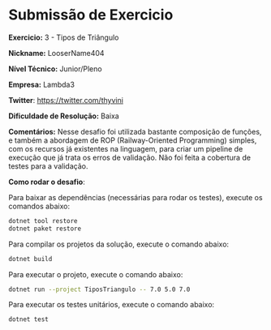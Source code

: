 # Submissão de Exercicio

**Exercicio:** 3 - Tipos de Triângulo

**Nickname:** LooserName404

**Nível Técnico:** Junior/Pleno

**Empresa:** Lambda3

**Twitter**: https://twitter.com/thyvini

**Dificuldade de Resolução:** Baixa

**Comentários:** Nesse desafio foi utilizada bastante composição de funções,
e também a abordagem de ROP (Railway-Oriented Programming) simples, com os 
recursos já existentes na linguagem, para criar um pipeline de execução que
já trata os erros de validação. Não foi feita a cobertura de testes para a
validação.

**Como rodar o desafio**: 

Para baixar as dependências (necessárias para rodar os testes), execute os comandos abaixo:
```bash
dotnet tool restore
dotnet paket restore
```

Para compilar os projetos da solução, execute o comando abaixo:
```bash
dotnet build
```

Para executar o projeto, execute o comando abaixo:
```bash
dotnet run --project TiposTriangulo -- 7.0 5.0 7.0
```

Para executar os testes unitários, execute o comando abaixo:
```bash
dotnet test
```